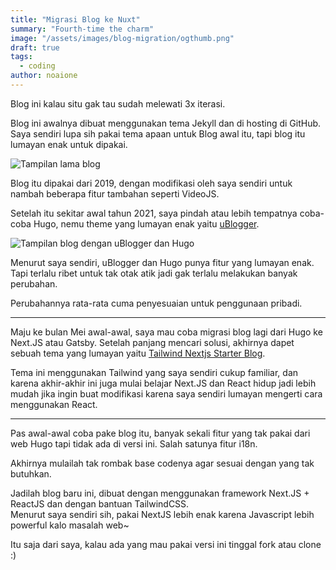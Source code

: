 ```yaml
---
title: "Migrasi Blog ke Nuxt"
summary: "Fourth-time the charm"
image: "/assets/images/blog-migration/ogthumb.png"
draft: true
tags:
  - coding
author: noaione
---
```


Blog ini kalau situ gak tau sudah melewati 3x iterasi.

Blog ini awalnya dibuat menggunakan tema Jekyll dan di hosting di GitHub.<br />
Saya sendiri lupa sih pakai tema apaan untuk Blog awal itu, tapi blog itu lumayan enak untuk dipakai.

![Tampilan lama blog](/static/images/blog-migration/blog-v1.png)

Blog itu dipakai dari 2019, dengan modifikasi oleh saya sendiri untuk nambah beberapa fitur tambahan seperti VideoJS.

Setelah itu sekitar awal tahun 2021, saya pindah atau lebih tempatnya coba-coba Hugo, nemu theme yang lumayan enak yaitu [uBlogger](https://github.com/uPagge/uBlogger).

![Tampilan blog dengan uBlogger dan Hugo](/static/images/blog-migration/blog-v2.png)

Menurut saya sendiri, uBlogger dan Hugo punya fitur yang lumayan enak. Tapi terlalu ribet untuk tak otak atik jadi gak terlalu melakukan banyak perubahan.

Perubahannya rata-rata cuma penyesuaian untuk penggunaan pribadi.

---

Maju ke bulan Mei awal-awal, saya mau coba migrasi blog lagi dari Hugo ke Next.JS atau Gatsby. Setelah panjang mencari solusi, akhirnya dapet sebuah tema yang lumayan
yaitu [Tailwind Nextjs Starter Blog](https://github.com/timlrx/tailwind-nextjs-starter-blog).

Tema ini menggunakan Tailwind yang saya sendiri cukup familiar, dan karena akhir-akhir ini juga mulai belajar Next.JS dan React hidup jadi lebih mudah jika ingin buat modifikasi karena
saya sendiri lumayan mengerti cara menggunakan React.

---

Pas awal-awal coba pake blog itu, banyak sekali fitur yang tak pakai dari web Hugo tapi tidak ada di versi ini. Salah satunya fitur i18n.

Akhirnya mulailah tak rombak base codenya agar sesuai dengan yang tak butuhkan.

Jadilah blog baru ini, dibuat dengan menggunakan framework Next.JS + ReactJS dan dengan bantuan TailwindCSS.<br />
Menurut saya sendiri sih, pakai NextJS lebih enak karena Javascript lebih powerful kalo masalah web~

Itu saja dari saya, kalau ada yang mau pakai versi ini tinggal fork atau clone :)

